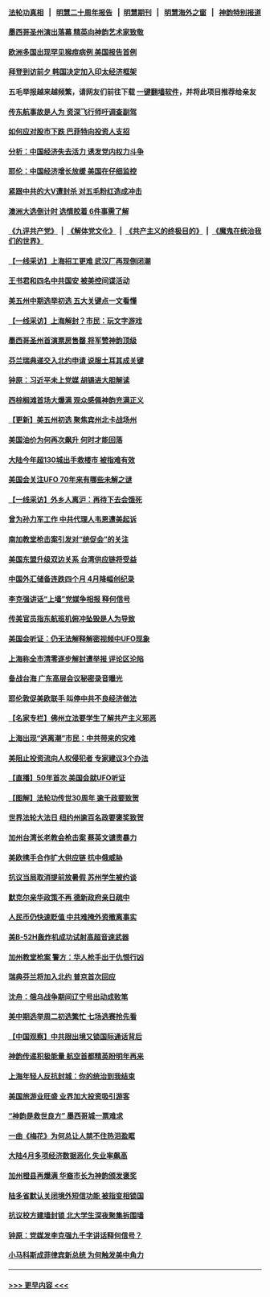 #### [法轮功真相](https://github.com/gfw-breaker/truth/blob/master/README.md?t=0) &nbsp;&nbsp;|&nbsp;&nbsp; [明慧二十周年报告](https://github.com/gfw-breaker/mh-reports/blob/master/README.md?t=0) &nbsp;&nbsp;|&nbsp;&nbsp;[明慧期刊](https://github.com/gfw-breaker/mh-qikan) &nbsp;&nbsp;|&nbsp;&nbsp; [明慧海外之窗](https://github.com/gfw-breaker/mh-news/blob/master/README.md?t=0) &nbsp;&nbsp;|&nbsp;&nbsp; [神韵特别报道](https://github.com/gfw-breaker/mh-news/blob/master/shenyun.md?t=0)
#### [墨西哥圣州演出落幕 精英向神韵艺术家致敬](../pages/nf4514/n13740666.md?t=05192251) 
#### [欧洲多国出现罕见猴痘病例 美国报告首例](../pages/nf4514/n13740548.md?t=05192251) 
#### [拜登到访前夕 韩国决定加入印太经济框架](../pages/nf4514/n13740458.md?t=05192251) 
#### 五毛举报越来越频繁，请网友们前往下载 [一键翻墙软件](https://github.com/gfw-breaker/ssr-accounts)，并将此项目推荐给亲友
#### [传东航事故是人为 资深飞行师吁调查副驾](../pages/nf4514/n13740449.md?t=05192251) 
#### [如何应对股市下跌 巴菲特向投资人支招](../pages/nf4514/n13740171.md?t=05192251) 
#### [分析：中国经济失去活力 诱发党内权力斗争](../pages/nf4514/n13740219.md?t=05192251) 
#### [耶伦：中国经济增长放缓 美国在仔细监控](../pages/nf4514/n13740151.md?t=05192251) 
#### [紧跟中共的大V遭封杀 对五毛粉红造成冲击](../pages/nf4514/n13740226.md?t=05192251) 
#### [澳洲大选倒计时 选情胶着 6件事需了解](../pages/nf4514/n13740166.md?t=05192251) 
#### [《九评共产党》](https://github.com/begood0513/9ping.md/blob/master/README.md) &nbsp;|&nbsp; [《解体党文化》](../../../../jtdwh.md/blob/master/README.md)  &nbsp;|&nbsp; [《共产主义的终极目的》](../../../../gczydzjmd.md/blob/master/README.md) &nbsp;|&nbsp; [《魔鬼在统治我们的世界》](../../../../mgztzwmdsj.md/blob/master/README.md) 
#### [【一线采访】上海招工更难 武汉厂再现倒闭潮](../pages/nf4514/n13740187.md?t=05192251) 
#### [王书君和四名中共国安 被美控间谍活动](../pages/nf4514/n13740137.md?t=05192251) 
#### [美五州中期选举初选 五大关键点一文看懂](../pages/nf4514/n13740083.md?t=05192251) 
#### [【一线采访】上海解封？市民：玩文字游戏](../pages/nf4514/n13740061.md?t=05192251) 
#### [墨西哥圣州首演票房售罄 将军赞神韵顶级](../pages/nf4514/n13739897.md?t=05192251) 
#### [芬兰瑞典递交入北约申请 说服土耳其成关键](../pages/nf4514/n13739804.md?t=05192251) 
#### [钟原：习近平未上党媒 胡锡进大胆解读](../pages/nf4514/n13739454.md?t=05192251) 
#### [西棕榈滩首场大爆满 观众感佩神韵充满正义](../pages/nf4514/n13739997.md?t=05192251) 
#### [【更新】美五州初选 聚焦宾州北卡战场州](../pages/nf4514/n13739350.md?t=05192251) 
#### [美国油价为何再次飙升 何时才能回落](../pages/nf4514/n13739319.md?t=05192251) 
#### [大陆今年超130城出手救楼市  被指难有效](../pages/nf4514/n13739556.md?t=05192251) 
#### [美国会关注UFO 70年来有哪些未解之谜](../pages/nf4514/n13739367.md?t=05192251) 
#### [【一线采访】外乡人离沪：再待下去会饿死](../pages/nf4514/n13739209.md?t=05192251) 
#### [曾为孙力军工作 中共代理人韦恩遭美起诉](../pages/nf4514/n13739487.md?t=05192251) 
#### [南加教堂枪击案引发对“统促会”的关注](../pages/nf4514/n13739539.md?t=05192251) 
#### [美国东盟升级双边关系 台湾供应链将受益](../pages/nf4514/n13739521.md?t=05192251) 
#### [中国外汇储备连跌四个月 4月降幅创纪录](../pages/nf4514/n13739541.md?t=05192251) 
#### [李克强讲话“上墙”党媒争相报 释何信号](../pages/nf4514/n13739256.md?t=05192251) 
#### [传美官员指东航班机俯冲坠毁是人为导致](../pages/nf4514/n13739368.md?t=05192251) 
#### [美国会听证：仍无法解释解密视频中UFO现象](../pages/nf4514/n13739309.md?t=05192251) 
#### [上海称全市清零逐步解封遭举报 评论区沦陷](../pages/nf4514/n13739174.md?t=05192251) 
#### [备战台海 广东高层会议秘密录音曝光](../pages/nf4514/n13739318.md?t=05192251) 
#### [耶伦敦促美欧联手 叫停中共不良经济做法](../pages/nf4514/n13739348.md?t=05192251) 
#### [【名家专栏】佛州立法要学生了解共产主义邪恶](../pages/nf4514/n13739214.md?t=05192251) 
#### [上海出现“逃离潮”市民：中共带来的灾难](../pages/nf4514/n13739175.md?t=05192251) 
#### [美阻止投资流向人权侵犯者 专家建议3个办法](../pages/nf4514/n13739120.md?t=05192251) 
#### [【直播】50年首次 美国会就UFO听证](../pages/nf4514/n13737995.md?t=05192251) 
#### [【图解】法轮功传世30周年 逾千政要致贺](../pages/nf4514/n13739257.md?t=05192251) 
#### [世界法轮大法日 纽约州逾百名政要褒奖致贺](../pages/nf4514/n13735132.md?t=05192251) 
#### [加州台湾长老教会枪击案 蔡英文谴责暴力](../pages/nf4514/n13739071.md?t=05192251) 
#### [美欧携手合作扩大供应链 抗中俄威胁](../pages/nf4514/n13739032.md?t=05192251) 
#### [抗议当局取消提前放暑假 苏州学生被约谈](../pages/nf4514/n13738981.md?t=05192251) 
#### [默克尔亲华政策不再 德新政府亲日疏中](../pages/nf4514/n13738962.md?t=05192251) 
#### [人民币仍快速贬值 中共难掩外资撤离事实](../pages/nf4514/n13738925.md?t=05192251) 
#### [美B-52H轰炸机成功试射高超音速武器](../pages/nf4514/n13738825.md?t=05192251) 
#### [加州教堂枪案 警方：华人枪手出于仇恨行凶](../pages/nf4514/n13738720.md?t=05192251) 
#### [瑞典芬兰将加入北约 普京首次回应](../pages/nf4514/n13738654.md?t=05192251) 
#### [沈舟：俄乌战争期间辽宁号出动成败笔](../pages/nf4514/n13737879.md?t=05192251) 
#### [美中期选举周二初选繁忙 七场选赛抢先看](../pages/nf4514/n13738480.md?t=05192251) 
#### [【中国观察】中共限出境又锁国际通话背后](../pages/nf4514/n13738584.md?t=05192251) 
#### [神韵传递积极能量 航空首都精英盼明年再来](../pages/nf4514/n13738484.md?t=05192251) 
#### [上海年轻人反抗封城：你的统治到我结束](../pages/nf4514/n13738588.md?t=05192251) 
#### [美国旅游业旺盛 业界加大投资吸引游客](../pages/nf4514/n13738532.md?t=05192251) 
#### [“神韵是救世良方” 墨西哥城一票难求](../pages/nf4514/n13738415.md?t=05192251) 
#### [一曲《梅花》为何总让人禁不住热泪盈眶](../pages/nf4514/n13737123.md?t=05192251) 
#### [大陆4月多项经济数据恶化 失业率飙高](../pages/nf4514/n13738358.md?t=05192251) 
#### [加州橙县再爆满 华裔市长为神韵颁发褒奖](../pages/nf4514/n13738247.md?t=05192251) 
#### [陆多省默认关闭境外短信功能 被指变相锁国](../pages/nf4514/n13738307.md?t=05192251) 
#### [抗议校方建墙封锁 北大学生深夜聚集拆围墙](../pages/nf4514/n13738065.md?t=05192251) 
#### [钟原：党媒发李克强九千字讲话释何信号？](../pages/nf4514/n13737062.md?t=05192251) 
#### [小马科斯成菲律宾新总统 为何触发美中角力](../pages/nf4514/n13737955.md?t=05192251) 

----
#### [ >>> 更早内容 <<< ](../indexes/nf4514-earlier.md)
